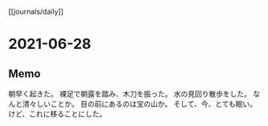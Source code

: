 [[journals/daily]]
# 2021-06-28

## Memo

朝早く起きた。
裸足で朝露を踏み、木刀を振った。
水の見回り散歩をした。
なんと清々しいことか。
目の前にあるのは宝の山か。
そして、今、とても眠い。
けど、これに移ることにした。